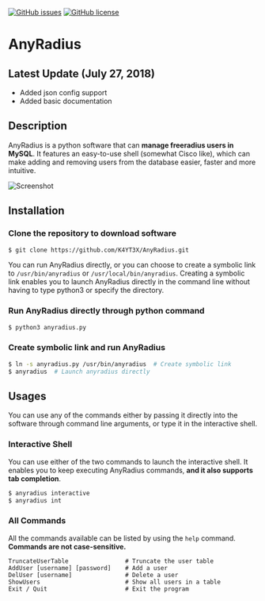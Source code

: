 [![GitHub issues](https://img.shields.io/github/issues/K4YT3X/AnyRadius.svg)](https://github.com/K4YT3X/AnyRadius/issues)
[![GitHub license](https://img.shields.io/github/license/K4YT3X/AnyRadius.svg)](https://github.com/K4YT3X/AnyRadius/blob/master/LICENSE)

# AnyRadius

## Latest Update (July 27, 2018)
- Added json config support
- Added basic documentation

## Description

AnyRadius is a python software that can **manage freeradius users in MySQL**. It features an easy-to-use shell (somewhat Cisco like), which can make adding and removing users from the database easier, faster and more intuitive.

![Screenshot](https://user-images.githubusercontent.com/21986859/43348094-593a5156-91c6-11e8-9501-490e67021d28.png)

## Installation

### Clone the repository to download software

```bash
$ git clone https://github.com/K4YT3X/AnyRadius.git
```

You can run AnyRadius directly, or you can choose to create a symbolic link to `/usr/bin/anyradius` or `/usr/local/bin/anyradius`. Creating a symbolic link enables you to launch AnyRadius directly in the command line without having to type python3 or specify the directory.

### Run AnyRadius directly through python command

```bash
$ python3 anyradius.py
```

### Create symbolic link and run AnyRadius

```bash
$ ln -s anyradius.py /usr/bin/anyradius  # Create symbolic link
$ anyradius  # Launch anyradius directly
```

## Usages

You can use any of the commands either by passing it directly into the software through command line arguments, or type it in the interactive shell.

### Interactive Shell

You can use either of the two commands to launch the interactive shell. It enables you to keep executing AnyRadius commands, **and it also supports tab completion**.

```bash
$ anyradius interactive
$ anyradius int
```

### All Commands

All the commands available can be listed by using the `help` command.  
**Commands are not case-sensitive.**

```
TruncateUserTable                # Truncate the user table
AddUser [username] [password]    # Add a user
DelUser [username]               # Delete a user
ShowUsers                        # Show all users in a table
Exit / Quit                      # Exit the program
```